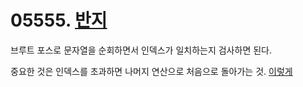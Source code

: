 # 05555. [반지](./05555.cpp)

브루트 포스로 문자열을 순회하면서 인덱스가 일치하는지 검사하면 된다.

중요한 것은 인덱스를 초과하면 나머지 연산으로 처음으로 돌아가는 것. [이렇게](./05555.cpp#L25)
